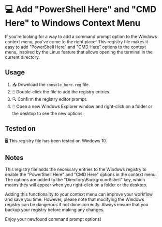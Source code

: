 # 💻 Add "PowerShell Here" and "CMD Here" to Windows Context Menu

If you're looking for a way to add a command prompt option to the Windows context menu, you've come to the right place! This registry file makes it easy to add "PowerShell Here" and "CMD Here" options to the context menu, inspired by the Linux feature that allows opening the terminal in the current directory.

## Usage

1. 📥 Download the `console_here.reg` file.
2. 🖱️ Double-click the file to add the registry entries.
3. 🔍 Confirm the registry editor prompt.
4. 🖱️ Open a new Windows Explorer window and right-click on a folder or the desktop to see the new options.

## Tested on

🖥️ This registry file has been tested on Windows 10.

## Notes

This registry file adds the necessary entries to the Windows registry to enable the "PowerShell Here" and "CMD Here" options in the context menu. The options are added to the "Directory\Background\shell" key, which means they will appear when you right-click on a folder or the desktop.

Adding this functionality to your context menu can improve your workflow and save you time. However, please note that modifying the Windows registry can be dangerous if not done correctly. Always ensure that you backup your registry before making any changes.

Enjoy your newfound command prompt options!
